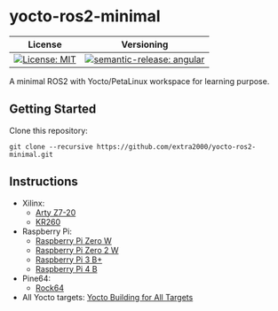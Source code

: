 # yocto-ros2-minimal

| License | Versioning |
| ------- | ---------- |
| [![License: MIT](https://img.shields.io/badge/License-MIT-yellow.svg)](https://opensource.org/licenses/MIT) | [![semantic-release: angular](https://img.shields.io/badge/semantic--release-angular-e10079?logo=semantic-release)](https://github.com/semantic-release/semantic-release) |

A minimal ROS2 with Yocto/PetaLinux workspace for learning purpose.


## Getting Started

Clone this repository:
```
git clone --recursive https://github.com/extra2000/yocto-ros2-minimal.git
```


## Instructions

* Xilinx:
    * [Arty Z7-20](docs/petalinux/arty-z7-20.md)
    * [KR260](docs/petalinux/kr260.md)
* Raspberry Pi:
    * [Raspberry Pi Zero W](docs/yocto/specifics/rpizero-w.md)
    * [Raspberry Pi Zero 2 W](docs/yocto/specifics/rpizero2-w.md)
    * [Raspberry Pi 3 B+](docs/yocto/specifics/rpi3bp.md)
    * [Raspberry Pi 4 B](docs/yocto/specifics/rpi4b.md)
* Pine64:
    * [Rock64](docs/yocto/specifics/rock64.md)
* All Yocto targets: [Yocto Building for All Targets](docs/yocto/all-targets.md)
